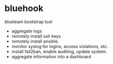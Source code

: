 # bluehook
blueteam bootstrap tool
- aggregate logs
- remotely install ssh keys
- remotely install ansible.
- monitor syslog for logins, access violations, etc. 
- install fail2ban, enable auditing, update system.
- aggregate information into a dashboard
